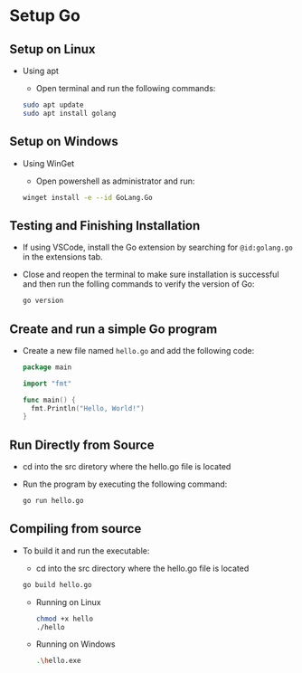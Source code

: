 # Setup Go

## Setup on Linux

- Using apt

  - Open terminal and run the following commands:

  ```bash
  sudo apt update
  sudo apt install golang
  ```

## Setup on Windows

- Using WinGet

  - Open powershell as administrator and run:
  
  ```bash
  winget install -e --id GoLang.Go
  ```

## Testing and Finishing Installation

- If using VSCode, install the Go extension by searching for `@id:golang.go` in the extensions tab.

- Close and reopen the terminal to make sure installation is successful and then run the folling commands to verify the version of Go:

  ```bash
  go version
  ```

## Create and run a simple Go program

- Create a new file named `hello.go` and add the following code:

  ```go
  package main

  import "fmt"

  func main() {
    fmt.Println("Hello, World!")
  }
  ```

## Run Directly from Source

- cd into the src diretory where the hello.go file is located

- Run the program by executing the following command:

  ```bash
  go run hello.go
  ```

## Compiling from source

- To build it and run the executable:

  - cd into the src directory where the hello.go file is located

  ```bash
  go build hello.go
  ```

  - Running on Linux
  
    ```bash
    chmod +x hello
    ./hello
    ```
  
  - Running on Windows
  
    ```bash
    .\hello.exe
    ```
